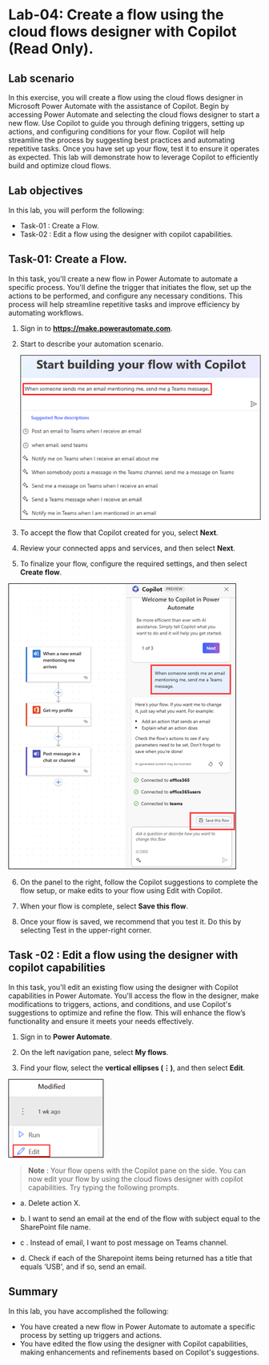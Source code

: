# Lab-04: Create a flow using the cloud flows designer with Copilot (Read Only).

## Lab scenario 

In this exercise, you will create a flow using the cloud flows designer in Microsoft Power Automate with the assistance of Copilot. Begin by accessing Power Automate and selecting the cloud flows designer to start a new flow. Use Copilot to guide you through defining triggers, setting up actions, and configuring conditions for your flow. Copilot will help streamline the process by suggesting best practices and automating repetitive tasks. Once you have set up your flow, test it to ensure it operates as expected. This lab will demonstrate how to leverage Copilot to efficiently build and optimize cloud flows.

## Lab objectives
In this lab, you will perform the following:

- Task-01 : Create a Flow.
- Task-02 : Edit a flow using the designer with copilot capabilities.

## Task-01: Create a Flow.

In this task, you'll create a new flow in Power Automate to automate a specific process. You'll define the trigger that initiates the flow, set up the actions to be performed, and configure any necessary conditions. This process will help streamline repetitive tasks and improve efficiency by automating workflows.

1.	Sign in to **https://make.powerautomate.com**.
   
2.	Start to describe your automation scenario.

    ![screenshot of the prompt ](../Media/04/copilot-home-example.png)
   
3.	To accept the flow that Copilot created for you, select **Next**.
   
4.	Review your connected apps and services, and then select **Next**.
   
5.	To finalize your flow, configure the required settings, and then select **Create flow**.

   ![screenshot of the prompt ](../Media/04/designer-1.png)

6.	On the panel to the right, follow the Copilot suggestions to complete the flow setup, or make edits to your flow using Edit with Copilot.
   
7.	When your flow is complete, select **Save this flow**.
   
8.	Once your flow is saved, we recommend that you test it. Do this by selecting Test in the upper-right corner.
   
## Task -02 : Edit a flow using the designer with copilot capabilities

In this task, you'll edit an existing flow using the designer with Copilot capabilities in Power Automate. You'll access the flow in the designer, make modifications to triggers, actions, and conditions, and use Copilot's suggestions to optimize and refine the flow. This will enhance the flow’s functionality and ensure it meets your needs effectively.

1.	Sign in to **Power Automate**.
   
2.	On the left navigation pane, select **My flows**.
   
3.	Find your flow, select the **vertical ellipses (⋮)**, and then select **Edit**.

   ![screenshot of the prompt ](../Media/04/copilot-edit.png)
 
      
>**Note** : Your flow opens with the Copilot pane on the side. You can now edit your flow by using the cloud flows designer with copilot capabilities. Try typing the following prompts.

   - a.	Delete action X.

   - b.	I want to send an email at the end of the flow with subject equal to the SharePoint file name.

   - c .	Instead of email, I want to post message on Teams channel.

   - d.	Check if each of the Sharepoint items being returned has a title that equals 'USB', and if so, send an email.

## Summary 
In this lab, you have accomplished the following:

- You have created a new flow in Power Automate to automate a specific process by setting up triggers and actions.
- You have edited the flow using the designer with Copilot capabilities, making enhancements and refinements based on Copilot's suggestions.



